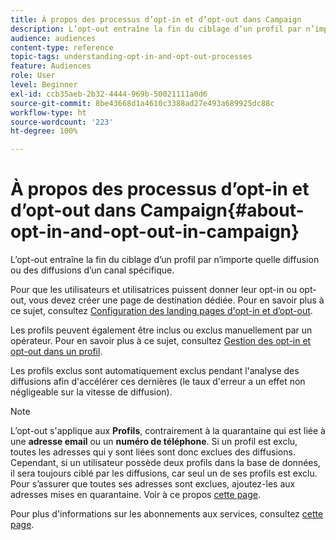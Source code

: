 ```yaml
---
title: À propos des processus d’opt-in et d’opt-out dans Campaign
description: L’opt-out entraîne la fin du ciblage d’un profil par n’importe quelle diffusion ou des diffusions d’un canal spécifique.
audience: audiences
content-type: reference
topic-tags: understanding-opt-in-and-opt-out-processes
feature: Audiences
role: User
level: Beginner
exl-id: ccb35aeb-2b32-4444-969b-50021111a0d6
source-git-commit: 8be43668d1a4610c3388ad27e493a689925dc88c
workflow-type: ht
source-wordcount: '223'
ht-degree: 100%

---
```


# À propos des processus d’opt-in et d’opt-out dans Campaign{#about-opt-in-and-opt-out-in-campaign}

L’opt-out entraîne la fin du ciblage d’un profil par n’importe quelle diffusion ou des diffusions d’un canal spécifique.

Pour que les utilisateurs et utilisatrices puissent donner leur opt-in ou opt-out, vous devez créer une page de destination dédiée. Pour en savoir plus à ce sujet, consultez [Configuration des landing pages d&#39;opt-in et d’opt-out](../../audiences/using/managing-opt-in-and-opt-out-in-campaign.md#setting-up-opt-in-and-opt-out-landing-pages).

Les profils peuvent également être inclus ou exclus manuellement par un opérateur. Pour en savoir plus à ce sujet, consultez [Gestion des opt-in et opt-out dans un profil](../../audiences/using/managing-opt-in-and-opt-out-in-campaign.md#managing-opt-in-and-opt-out-from-a-profile).

Les profils exclus sont automatiquement exclus pendant l&#39;analyse des diffusions afin d&#39;accélérer ces dernières (le taux d&#39;erreur a un effet non négligeable sur la vitesse de diffusion).

>[!NOTE]
>
>L’opt-out s&#39;applique aux **Profils**, contrairement à la quarantaine qui est liée à une **adresse email** ou un **numéro de téléphone**. Si un profil est exclu, toutes les adresses qui y sont liées sont donc exclues des diffusions. Cependant, si un utilisateur possède deux profils dans la base de données, il sera toujours ciblé par les diffusions, car seul un de ses profils est exclu. Pour s’assurer que toutes ses adresses sont exclues, ajoutez-les aux adresses mises en quarantaine. Voir à ce propos [cette page](../../sending/using/understanding-quarantine-management.md#identifying-quarantined-addresses-for-the-entire-platform).

Pour plus d&#39;informations sur les abonnements aux services, consultez [cette page](../../audiences/using/about-subscriptions.md).
